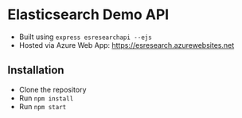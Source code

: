 # Elasticsearch Demo API

- Built using `express esresearchapi --ejs`
- Hosted via Azure Web App: https://esresearch.azurewebsites.net

## Installation
- Clone the repository
- Run `npm install`
- Run `npm start`

